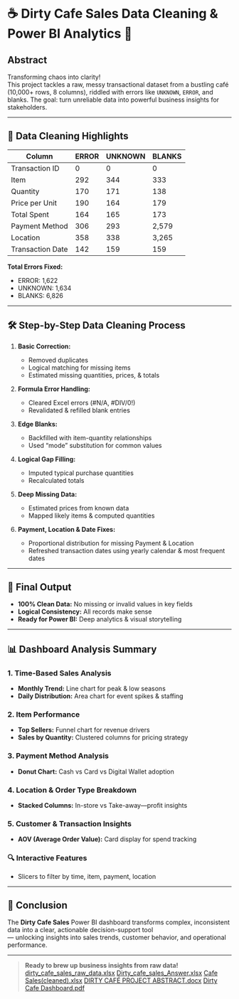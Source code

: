 # ☕️ Dirty Cafe Sales Data Cleaning & Power BI Analytics 🚀

## Abstract

Transforming chaos into clarity!  
This project tackles a raw, messy transactional dataset from a bustling café (10,000+ rows, 8 columns), riddled with errors like `UNKNOWN`, `ERROR`, and blanks. The goal: turn unreliable data into powerful business insights for stakeholders.

---

## 🧹 Data Cleaning Highlights

| Column            | ERROR | UNKNOWN | BLANKS |
|-------------------|-------|---------|--------|
| Transaction ID    | 0     | 0       | 0      |
| Item              | 292   | 344     | 333    |
| Quantity          | 170   | 171     | 138    |
| Price per Unit    | 190   | 164     | 179    |
| Total Spent       | 164   | 165     | 173    |
| Payment Method    | 306   | 293     | 2,579  |
| Location          | 358   | 338     | 3,265  |
| Transaction Date  | 142   | 159     | 159    |

**Total Errors Fixed:**  
- ERROR: 1,622  
- UNKNOWN: 1,634  
- BLANKS: 6,826

---

## 🛠️ Step-by-Step Data Cleaning Process

1. **Basic Correction:**  
   - Removed duplicates  
   - Logical matching for missing items  
   - Estimated missing quantities, prices, & totals

2. **Formula Error Handling:**  
   - Cleared Excel errors (#N/A, #DIV/0!)  
   - Revalidated & refilled blank entries

3. **Edge Blanks:**  
   - Backfilled with item-quantity relationships  
   - Used “mode” substitution for common values

4. **Logical Gap Filling:**  
   - Imputed typical purchase quantities  
   - Recalculated totals

5. **Deep Missing Data:**  
   - Estimated prices from known data  
   - Mapped likely items & computed quantities

6. **Payment, Location & Date Fixes:**  
   - Proportional distribution for missing Payment & Location  
   - Refreshed transaction dates using yearly calendar & most frequent dates

---

## 🎯 Final Output

- **100% Clean Data:** No missing or invalid values in key fields
- **Logical Consistency:** All records make sense
- **Ready for Power BI:** Deep analytics & visual storytelling

---

## 📊 Dashboard Analysis Summary

### 1. **Time-Based Sales Analysis**
   - **Monthly Trend:** Line chart for peak & low seasons
   - **Daily Distribution:** Area chart for event spikes & staffing

### 2. **Item Performance**
   - **Top Sellers:** Funnel chart for revenue drivers
   - **Sales by Quantity:** Clustered columns for pricing strategy

### 3. **Payment Method Analysis**
   - **Donut Chart:** Cash vs Card vs Digital Wallet adoption

### 4. **Location & Order Type Breakdown**
   - **Stacked Columns:** In-store vs Take-away—profit insights

### 5. **Customer & Transaction Insights**
   - **AOV (Average Order Value):** Card display for spend tracking

### 🔍 Interactive Features
   - Slicers to filter by time, item, payment, location

---

## 🚦 Conclusion

The **Dirty Cafe Sales** Power BI dashboard transforms complex, inconsistent data into a clear, actionable decision-support tool  
— unlocking insights into sales trends, customer behavior, and operational performance.

---

> **Ready to brew up business insights from raw data!**
[dirty_cafe_sales_raw_data.xlsx](https://github.com/user-attachments/files/21960508/dirty_cafe_sales_raw_data.xlsx)
[Dirty_cafe_sales_Answer.xlsx](https://github.com/user-attachments/files/21960504/Dirty_cafe_sales_Answer.xlsx)
[Cafe Sales(cleaned).xlsx](https://github.com/user-attachments/files/21960487/Cafe.Sales.cleaned.xlsx)
[DIRTY CAFÉ PROJECT ABSTRACT.docx](https://github.com/user-attachments/files/21960527/DIRTY.CAFE.PROJECT.ABSTRACT.docx)
[Dirty Cafe Dashboard.pdf](https://github.com/user-attachments/files/21960521/Dirty.Cafe.Dashboard.pdf)



